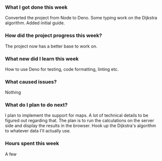 ### What I got done this week

Converted the project from Node to Deno. Some typing work on the Dijkstra algorithm. Added initial guide.

### How did the project progress this week?

The project now has a better base to work on.

### What new did I learn this week

How to use Deno for testing, code formatting, linting etc.

### What caused issues?

Nothing

### What do I plan to do next?

I plan to implement the support for maps. A lot of technical details to be figured out regarding that. The plan is to run the calculations on the server side and display the results in the browser. Hook up the Dijkstra's algorithm to whatever data I'll actually use.

### Hours spent this week

A few
